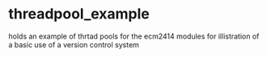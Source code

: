 threadpool_example
==================
holds an example of thrtad pools for the ecm2414 modules for illistration of a basic use of a version control system
